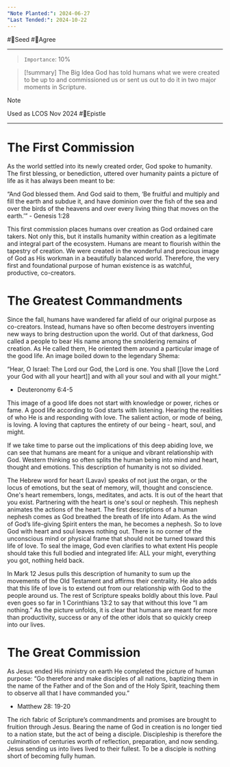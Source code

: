 ```yaml
---
"Note Planted:": 2024-06-27
"Last Tended:": 2024-10-22
---
```

#🌱Seed  #🙂Agree
****
> `Importance`: 10%
 
> [!summary] The Big Idea
 God has told humans what we were created to be up to and commissioned us or sent us out to do it in two major moments in Scripture.

> [!note]
> Used as LCOS Nov 2024 #📃Epistle 

****
# The First Commission

As the world settled into its newly created order, God spoke to humanity.  The first blessing, or benediction, uttered over humanity paints a picture of life as it has always been meant to be:

“And God blessed them. And God said to them, 
‘Be fruitful and multiply and fill the earth and subdue it, 
and have dominion over the fish of the sea and over the birds of the heavens and over every living thing that moves on the earth.’” - Genesis 1:28

This first commission places humans over creation as God ordained care takers. Not only this, but it installs humanity within creation as a legitimate and integral part of the ecosystem.  Humans are meant to flourish within the tapestry of creation. We were created in the wonderful and precious image of God as His workman in a beautifully balanced world. Therefore, the very first and foundational purpose of human existence is as watchful, productive, co-creators.

# The Greatest Commandments 
Since the fall, humans have wandered far afield of our original purpose as co-creators.  Instead, humans have so often become destroyers inventing new ways to bring destruction upon the world. Out of that darkness, God called a people to bear His name among the smoldering remains of creation. As He called them, He oriented them around a particular image of the good life. An image boiled down to the legendary Shema: 

“Hear, O Israel: 
The Lord our God, the Lord is one. 
You shall [[love the Lord your God with all your heart]] 
and with all your soul and with all your might.”
  - Deuteronomy 6:4-5

This image of a good life does not start with knowledge or power, riches or fame. A good life according to God starts with listening. Hearing the realities of who He is and responding with love. The salient action, or mode of being, is loving.  A loving that captures the entirety of our being - heart, soul, and might.   

If we take time to parse out the implications of this deep abiding love, we can see that humans are meant for a unique and vibrant relationship with God. Western thinking so often splits the human being into mind and heart, thought and emotions. This description of humanity is not so divided. 

The Hebrew word for heart (Lavav) speaks of not just the organ, or the locus of emotions, but the seat of memory, will, thought and conscience.  One's heart remembers, longs, meditates, and acts. It is out of the heart that you exist. Partnering with the heart is one's soul or nephesh.  This nephesh animates the actions of the heart. The first descriptions of a human nephesh comes as God breathed the breath of life into Adam.  As the wind of God’s life-giving Spirit enters the man, he becomes a nephesh. So to love God with heart and soul leaves nothing out. There is no corner of the unconscious mind or physical frame that should not be turned toward this life of love.  To seal the image, God even clarifies to what extent His people should take this full bodied and integrated life: ALL your might, everything you got, nothing held back. 

In Mark 12 Jesus pulls this description of humanity to sum up the movements of the Old Testament and affirms their centrality.  He also adds that this life of love is to extend out from our relationship with God to the people around us. The rest of Scripture speaks boldly about this love.  Paul even goes so far in 1 Corinthians 13:2 to say that without this love “I am nothing.” As the picture unfolds, it is clear that humans are meant for more than productivity, success or any of the other idols that so quickly creep into our lives.  

# The Great Commission
As Jesus ended His ministry on earth He completed the picture of human purpose:
“Go therefore and make disciples of all nations, 
baptizing them in the name of the Father and of the Son and of the Holy Spirit, teaching them to observe all that I have commanded you.” 
- Matthew 28: 19-20

The rich fabric of Scripture’s commandments and promises are brought to fruition through Jesus. Bearing the name of God in creation is no longer tied to a nation state, but the act of being a disciple. Discipleship is therefore the culmination of centuries worth of reflection, preparation, and now sending. Jesus sending us into lives lived to their fullest. To be a disciple is nothing short of becoming fully human.